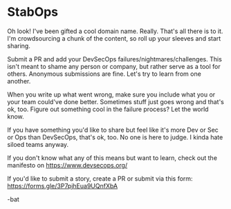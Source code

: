 # StabOps

Oh look! I've been gifted a cool domain name. Really. That's all there is to it. I'm crowdsourcing a chunk of the content, so roll up your sleeves and start sharing.

Submit a PR and add your DevSecOps failures/nightmares/challenges. This isn't meant to shame any person or company, but rather serve as a tool for others. Anonymous submissions are fine. Let's try to learn from one another.

When you write up what went wrong, make sure you include what you or your team could've done better. Sometimes stuff just goes wrong and that's ok, too. Figure out something cool in the failure process? Let the world know.

If you have something you'd like to share but feel like it's more Dev or Sec or Ops than DevSecOps, that's ok, too. No one is here to judge. I kinda hate siloed teams anyway. 

If you don't know what any of this means but want to learn, check out the manifesto on https://www.devsecops.org/

If you'd like to submit a story, create a PR or submit via this form: https://forms.gle/3P7pjhEua9UQnfXbA

-bat
